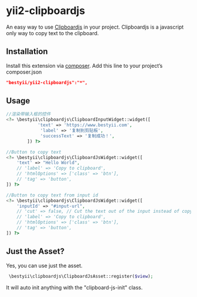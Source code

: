 # yii2-clipboardjs

An easy way to use [Clipboardjs](https://clipboardjs.com/) in your project. Clipboardjs is a javascript only way to copy text to the clipboard.


## Installation

Install this extension via [composer](http://getcomposer.org/download). Add this line to your project’s composer.json

```json
"bestyii/yii2-clipboardjs":"*",
```

## Usage

```php
//渲染带输入框的控件
<?= \bestyii\clipboardjs\ClipboardInputWidget::widget([
            'text' => 'https://www.bestyii.com',
             'label' => '复制到剪贴板',
             'successText' => '复制成功！',
        ]) ?>

//Button to copy text
<?= \bestyii\clipboardjs\ClipboardJsWidget::widget([
    'text' => "Hello World",
    // 'label' => 'Copy to clipboard',
    // 'htmlOptions' => ['class' => 'btn'],
    // 'tag' => 'button',
]) ?>

//Button to copy text from input id
<?= \bestyii\clipboardjs\ClipboardJsWidget::widget([
    'inputId' => "#input-url",
    // 'cut' => false, // Cut the text out of the input instead of copy?
    // 'label' => 'Copy to clipboard',
    // 'htmlOptions' => ['class' => 'btn'],
    // 'tag' => 'button',
]) ?>

```

## Just the Asset?

Yes, you can use just the asset. 
```php
 \bestyii\clipboardjs\ClipboardJsAsset::register($view);
``` 
It will auto init anything with the "clipboard-js-init" class.
